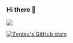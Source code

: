 ### Hi there 👋

<a href="https://discord.com/users/666673097683763229">
  <img src="https://plug.ninja/theme-1/666673097683763229?size=2048">
  
  
 ![Zentsu's GitHub stats](https://github-readme-stats.vercel.app/api?username=zentsu&show_icons=true&theme=cobalt)
<!--

- 🔭 I’m currently working on ...
- 🌱 I’m currently learning ...
- 👯 I’m looking to collaborate on ...
- 🤔 I’m looking for help with ...
- 💬 Ask me about ...
- 📫 How to reach me: ...
- 😄 Pronouns: ...
- ⚡ Fun fact: ...
-->
